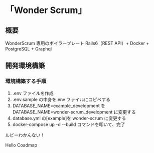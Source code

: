 # 「Wonder Scrum」

## 概要

WonderScrum 専用のボイラープレート Rails6（REST API）+ Docker + PostgreSQL + Graphql

## 開発環境構築

### 環境構築する手順

1. .env ファイルを作成
2. .env.sample の中身を.env ファイルにコピペする
3. DATABASE_NAME=example_development を DATABASE_NAME=wonder-scrum_development に変更する
4. database.yml の[example]を wonder-scrum に変更する
5. docker-compose up -d --build コマンドを叩いて、完了

ルビーわかんない！

Hello Coadmap
